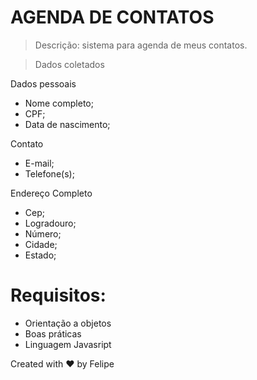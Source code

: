 # AGENDA DE CONTATOS
> Descrição: sistema para agenda de meus contatos.

> Dados coletados

Dados pessoais
 - Nome completo;
 - CPF;
 - Data de nascimento;

Contato
 - E-mail;
 - Telefone(s);

Endereço Completo
 - Cep;
 - Logradouro;
 - Número;
 - Cidade;
 - Estado;

# Requisitos:
- Orientação a objetos
- Boas práticas
- Linguagem Javasript

Created with ❤ by Felipe